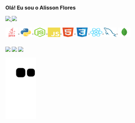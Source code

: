 ### Olá! Eu sou o Alisson Flores

<div>
 <a href="https://github.com/Alissonrf">
 <img height="180em" src="https://github-readme-stats.vercel.app/api?username=alissonrf&show_icons=true&theme=merko&include_all_commits=true&count_private=true"/>
 <img height="180em" src="https://github-readme-stats.vercel.app/api/top-langs/?username=alissonrf&layout=compact&langs_count=7&theme=merko"/>
</div>
<div style="display: inline_block"><br>
 <img align="center" alt="Alisson-Csharp" height="30" width="40" src="https://raw.githubusercontent.com/devicons/devicon/master/icons/java/java-plain-wordmark.svg">
 <img align="center" alt="Alisson-Python" height="30" width="40" src="https://raw.githubusercontent.com/devicons/devicon/master/icons/python/python-original.svg">
 <img align="center" alt="Alisson-NodeJs" height="30" width="40" src="https://raw.githubusercontent.com/devicons/devicon/master/icons/nodejs/nodejs-original.svg">
 <img align="center" alt="Alisson-Js" height="30" width="40" src="https://raw.githubusercontent.com/devicons/devicon/master/icons/javascript/javascript-plain.svg">
 <img align="center" alt="Alisson-HTML" height="30" width="40" src="https://raw.githubusercontent.com/devicons/devicon/master/icons/html5/html5-original.svg">
 <img align="center" alt="Alisson-CSS" height="30" width="40" src="https://raw.githubusercontent.com/devicons/devicon/master/icons/css3/css3-original.svg">
 <img align="center" alt="Alisson-React" height="30" width="40" src="https://raw.githubusercontent.com/devicons/devicon/master/icons/react/react-original.svg">
 <img align="center" alt="Alisson-MySQL" height="30" width="40" src="https://raw.githubusercontent.com/devicons/devicon/master/icons/mysql/mysql-original.svg">
 <img align="center" alt="Alisson-MongoDB" height="30" width="40" src="https://raw.githubusercontent.com/devicons/devicon/master/icons/mongodb/mongodb-original.svg">
</div>
   
 ##
 
<div>
 
 <a href="https://www.instagram.com/ualissonf_/" target="_blank"><img src="https://img.shields.io/badge/-Instagram-%23E4405F?style=for-the-badge&logo=instagram&logoColor=white" target="_blank"></a>
 <a href = "mailto:alisonreinaldof21@gmail.com"><img src="https://img.shields.io/badge/-Gmail-%23333?style=for-the-badge&logo=gmail&logoColor=white" target="_blank"></a>
 <a href="https://www.linkedin.com/in/alisson-flores-bb089a204/" target="_blank"><img src="https://img.shields.io/badge/-LinkedIn-%230077B5?style=for-the-badge&logo=linkedin&logoColor=white" target="_blank"></a>
 
 ![Snake animation](https://github.com/rafaballerini/rafaballerini/blob/output/github-contribution-grid-snake.svg)

 </div>
 
   
   
